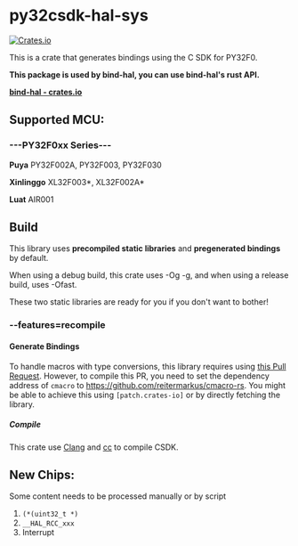 # py32csdk-hal-sys

[![Crates.io](https://img.shields.io/crates/v/py32csdk-hal-sys.svg)](https://crates.io/crates/py32csdk-hal-sys)

This is a crate that generates bindings using the C SDK for PY32F0.





**This package is used by bind-hal, you can use bind-hal's rust API.**

**[bind-hal - crates.io](https://crates.io/crates/bind-hal)**





## Supported MCU:

### ---PY32F0xx Series---

**Puya** PY32F002A, PY32F003, PY32F030

**Xinlinggo** XL32F003*, XL32F002A*

**Luat** AIR001

## Build

This library uses **precompiled static libraries** and **pregenerated bindings** by default.

When using a debug build, this crate uses -Og -g, and when using a release build, uses -Ofast.

These two static libraries are ready for you if you don't want to bother!

### --features=recompile

#### Generate Bindings

To handle macros with type conversions, this library requires using [this Pull Request](https://github.com/rust-lang/rust-bindgen/pulls). However, to compile this PR, you need to set the dependency address of `cmacro` to https://github.com/reitermarkus/cmacro-rs. You might be able to achieve this using `[patch.crates-io]` or by directly fetching the library.

##### Compile

This crate use [Clang](https://clang.llvm.org/) and [cc](https://crates.io/crates/cc) to compile CSDK.

## New Chips:

Some content needs to be processed manually or by script

1. `(*(uint32_t *)`
2. `__HAL_RCC_xxx`
3. Interrupt